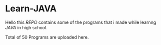 # Learn-JAVA
Hello this *REPO* contains some of the programs that i made while learnng *JAVA* in high school.

Total of 50 Programs are uploaded here.
